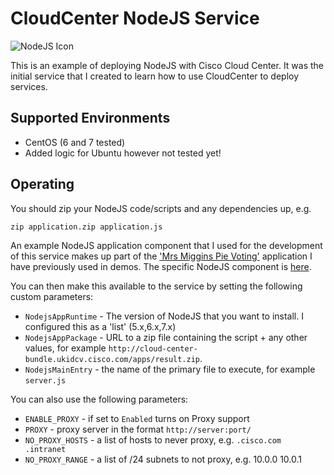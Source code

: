 # CloudCenter NodeJS Service

![NodeJS Icon](https://nodejs.org/static/images/logos/nodejs-new-pantone-black.png)

This is an example of deploying NodeJS with Cisco Cloud Center. It was the initial service that I created to learn how to use CloudCenter to deploy services.

## Supported Environments
* CentOS (6 and 7 tested)
* Added logic for Ubuntu however not tested yet!


## Operating
You should zip your NodeJS code/scripts and any dependencies up, e.g.
```
zip application.zip application.js
```
An example NodeJS application component that I used for the development of this service makes up part of the ['Mrs Miggins Pie Voting'](https://github.com/clijockey/miggins-vote-app) application I have previously used in demos. The specific NodeJS component is [here](https://github.com/clijockey/miggins-vote-app-result).

You can then make this available to the service by setting the following custom parameters:

* ```NodejsAppRuntime``` - The version of NodeJS that you want to install. I configured this as a 'list' (5.x,6.x,7.x)
* ```NodejsAppPackage``` - URL to a zip file containing the script + any other values, for example ```http://cloud-center-bundle.ukidcv.cisco.com/apps/result.zip```.
* ```NodejsMainEntry``` - the name of the primary file to execute, for example ```server.js```

You can also use the following parameters:

* ```ENABLE_PROXY``` - if set to ```Enabled``` turns on Proxy support
* ```PROXY``` - proxy server in the format ```http://server:port/```
* ```NO_PROXY_HOSTS``` - a list of hosts to never proxy, e.g. ```.cisco.com .intranet```
* ```NO_PROXY_RANGE``` - a list of /24 subnets to not proxy, e.g. 10.0.0 10.0.1
